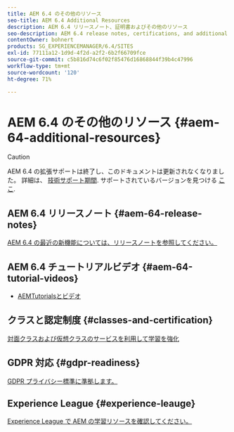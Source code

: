 ```yaml
---
title: AEM 6.4 のその他のリソース
seo-title: AEM 6.4 Additional Resources
description: AEM 6.4 リリースノート、証明書およびその他のリソース
seo-description: AEM 6.4 release notes, certifications, and additional resources
contentOwner: bohnert
products: SG_EXPERIENCEMANAGER/6.4/SITES
exl-id: 77111a12-1d9d-4f2d-a2f2-6b2f66709fce
source-git-commit: c5b816d74c6f02f85476d16868844f39b4c47996
workflow-type: tm+mt
source-wordcount: '120'
ht-degree: 71%

---
```


# AEM 6.4 のその他のリソース {#aem-64-additional-resources}

>[!CAUTION]
>
>AEM 6.4 の拡張サポートは終了し、このドキュメントは更新されなくなりました。 詳細は、 [技術サポート期間](https://helpx.adobe.com/jp/support/programs/eol-matrix.html). サポートされているバージョンを見つける [ここ](https://experienceleague.adobe.com/docs/?lang=ja).

## AEM 6.4 リリースノート {#aem-64-release-notes}

[AEM 6.4 の最近の新機能については、リリースノートを参照してください。](/help/release-notes/home.md)

## AEM 6.4 チュートリアルビデオ {#aem-64-tutorial-videos}

* [AEMTutorialsとビデオ](https://experienceleague.adobe.com/docs/?lang=jaexperience-manager-cloud-service.html#tutorials)

## クラスと認定制度 {#classes-and-certification}

[対面クラスおよび仮想クラスのサービスを利用して学習を強化](https://training.adobe.com/training/courses.html#solution=adobeExperienceManager)

## GDPR 対応 {#gdpr-readiness}

[GDPR プライバシー標準に準拠します。](/help/managing/data-protection-and-privacy.md)

## Experience League {#experience-leauge}

[Experience League で AEM の学習リソースを確認してください。](https://guided.adobe.com/?promoid=K42KVXHD&amp;mv=other#dashboard)
